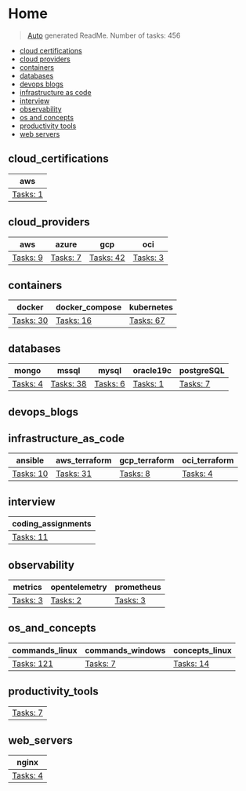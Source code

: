 # Home

> [Auto](https://github.com/codeaprendiz/learn_fullstack/blob/main/home/php/intermediate/taskset_intermediate_php/task_004_createGlobalMarkdownTable/generate-readme.php) generated ReadMe. Number of tasks: 456

- [cloud certifications](#cloud_certifications)
- [cloud providers](#cloud_providers)
- [containers](#containers)
- [databases](#databases)
- [devops blogs](#devops_blogs)
- [infrastructure as code](#infrastructure_as_code)
- [interview](#interview)
- [observability](#observability)
- [os and concepts](#os_and_concepts)
- [productivity tools](#productivity_tools)
- [web servers](#web_servers)

## cloud_certifications

| aws                                       |
|-------------------------------------------|
| [Tasks: 1](home/cloud_certifications/aws) |

## cloud_providers

| aws                                  | azure                                  | gcp                                   | oci                                  |
|--------------------------------------|----------------------------------------|---------------------------------------|--------------------------------------|
| [Tasks: 9](home/cloud_providers/aws) | [Tasks: 7](home/cloud_providers/azure) | [Tasks: 42](home/cloud_providers/gcp) | [Tasks: 3](home/cloud_providers/oci) |

## containers

| docker                              | docker_compose                              | kubernetes                              |
|-------------------------------------|---------------------------------------------|-----------------------------------------|
| [Tasks: 30](home/containers/docker) | [Tasks: 16](home/containers/docker_compose) | [Tasks: 67](home/containers/kubernetes) |

## databases

| mongo                            | mssql                             | mysql                            | oracle19c                            | postgreSQL                            |
|----------------------------------|-----------------------------------|----------------------------------|--------------------------------------|---------------------------------------|
| [Tasks: 4](home/databases/mongo) | [Tasks: 38](home/databases/mssql) | [Tasks: 6](home/databases/mysql) | [Tasks: 1](home/databases/oracle19c) | [Tasks: 7](home/databases/postgreSQL) |

## devops_blogs


## infrastructure_as_code

| ansible                                          | aws_terraform                                          | gcp_terraform                                         | oci_terraform                                         |
|--------------------------------------------------|--------------------------------------------------------|-------------------------------------------------------|-------------------------------------------------------|
| [Tasks: 10](home/infrastructure_as_code/ansible) | [Tasks: 31](home/infrastructure_as_code/terraform/aws) | [Tasks: 8](home/infrastructure_as_code/terraform/gcp) | [Tasks: 4](home/infrastructure_as_code/terraform/oci) |

## interview

| coding_assignments                             |
|------------------------------------------------|
| [Tasks: 11](home/interview/coding_assignments) |

## observability

| metrics                                | opentelemetry                                | prometheus                                |
|----------------------------------------|----------------------------------------------|-------------------------------------------|
| [Tasks: 3](home/observability/metrics) | [Tasks: 2](home/observability/opentelemetry) | [Tasks: 3](home/observability/prometheus) |

## os_and_concepts

| commands_linux                                    | commands_windows                                  | concepts_linux                                   |
|---------------------------------------------------|---------------------------------------------------|--------------------------------------------------|
| [Tasks: 121](home/os_and_concepts/commands_linux) | [Tasks: 7](home/os_and_concepts/commands_windows) | [Tasks: 14](home/os_and_concepts/concepts_linux) |

## productivity_tools

|                                     |
|-------------------------------------|
| [Tasks: 7](home/productivity_tools) |

## web_servers

| nginx                              |
|------------------------------------|
| [Tasks: 4](home/web_servers/nginx) |

